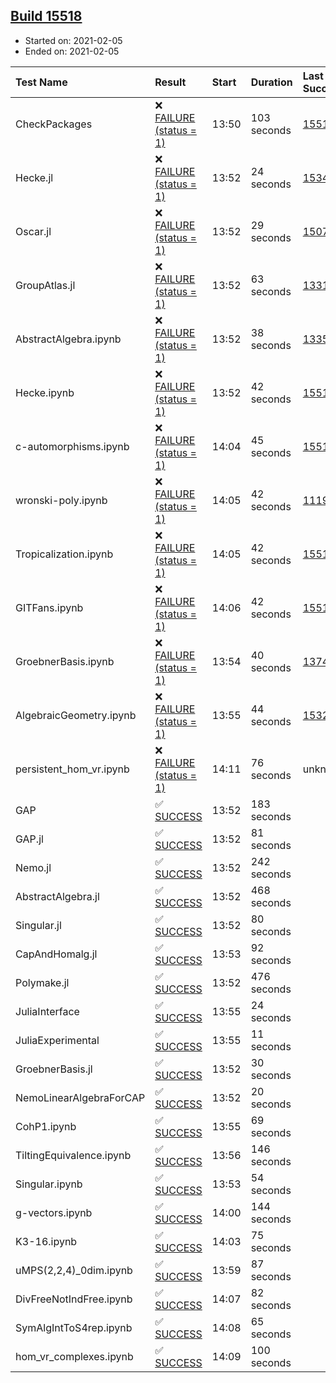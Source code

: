## [Build 15518](https://oscarci.mathematik.uni-kl.de/job/oscar/15518/)

* Started on: 2021-02-05
* Ended on: 2021-02-05

| Test Name    | Result | Start | Duration | Last Success | First Failure |
|:-------------|:-------|:------|:---------|:-------------|:--------------|
| CheckPackages | ❌ [FAILURE (status = 1)](https://oscarci.mathematik.uni-kl.de/job/oscar/15518/artifact/logs/build-15518/CheckPackages.log) | 13:50 | 103 seconds | [15514](https://oscarci.mathematik.uni-kl.de/job/oscar/15514/) | [15515](https://oscarci.mathematik.uni-kl.de/job/oscar/15515/) |
| Hecke.jl | ❌ [FAILURE (status = 1)](https://oscarci.mathematik.uni-kl.de/job/oscar/15518/artifact/logs/build-15518/Hecke.jl.log) | 13:52 | 24 seconds | [15344](https://oscarci.mathematik.uni-kl.de/job/oscar/15344/) | [15348](https://oscarci.mathematik.uni-kl.de/job/oscar/15348/) |
| Oscar.jl | ❌ [FAILURE (status = 1)](https://oscarci.mathematik.uni-kl.de/job/oscar/15518/artifact/logs/build-15518/Oscar.jl.log) | 13:52 | 29 seconds | [15079](https://oscarci.mathematik.uni-kl.de/job/oscar/15079/) | [15080](https://oscarci.mathematik.uni-kl.de/job/oscar/15080/) |
| GroupAtlas.jl | ❌ [FAILURE (status = 1)](https://oscarci.mathematik.uni-kl.de/job/oscar/15518/artifact/logs/build-15518/GroupAtlas.jl.log) | 13:52 | 63 seconds | [13311](https://oscarci.mathematik.uni-kl.de/job/oscar/13311/) | [13312](https://oscarci.mathematik.uni-kl.de/job/oscar/13312/) |
| AbstractAlgebra.ipynb | ❌ [FAILURE (status = 1)](https://oscarci.mathematik.uni-kl.de/job/oscar/15518/artifact/logs/build-15518/AbstractAlgebra.ipynb.log) | 13:52 | 38 seconds | [13355](https://oscarci.mathematik.uni-kl.de/job/oscar/13355/) | [13356](https://oscarci.mathematik.uni-kl.de/job/oscar/13356/) |
| Hecke.ipynb | ❌ [FAILURE (status = 1)](https://oscarci.mathematik.uni-kl.de/job/oscar/15518/artifact/logs/build-15518/Hecke.ipynb.log) | 13:52 | 42 seconds | [15514](https://oscarci.mathematik.uni-kl.de/job/oscar/15514/) | [15515](https://oscarci.mathematik.uni-kl.de/job/oscar/15515/) |
| c-automorphisms.ipynb | ❌ [FAILURE (status = 1)](https://oscarci.mathematik.uni-kl.de/job/oscar/15518/artifact/logs/build-15518/c-automorphisms.ipynb.log) | 14:04 | 45 seconds | [15514](https://oscarci.mathematik.uni-kl.de/job/oscar/15514/) | [15515](https://oscarci.mathematik.uni-kl.de/job/oscar/15515/) |
| wronski-poly.ipynb | ❌ [FAILURE (status = 1)](https://oscarci.mathematik.uni-kl.de/job/oscar/15518/artifact/logs/build-15518/wronski-poly.ipynb.log) | 14:05 | 42 seconds | [11192](https://oscarci.mathematik.uni-kl.de/job/oscar/11192/) | [11193](https://oscarci.mathematik.uni-kl.de/job/oscar/11193/) |
| Tropicalization.ipynb | ❌ [FAILURE (status = 1)](https://oscarci.mathematik.uni-kl.de/job/oscar/15518/artifact/logs/build-15518/Tropicalization.ipynb.log) | 14:05 | 42 seconds | [15514](https://oscarci.mathematik.uni-kl.de/job/oscar/15514/) | [15515](https://oscarci.mathematik.uni-kl.de/job/oscar/15515/) |
| GITFans.ipynb | ❌ [FAILURE (status = 1)](https://oscarci.mathematik.uni-kl.de/job/oscar/15518/artifact/logs/build-15518/GITFans.ipynb.log) | 14:06 | 42 seconds | [15514](https://oscarci.mathematik.uni-kl.de/job/oscar/15514/) | [15515](https://oscarci.mathematik.uni-kl.de/job/oscar/15515/) |
| GroebnerBasis.ipynb | ❌ [FAILURE (status = 1)](https://oscarci.mathematik.uni-kl.de/job/oscar/15518/artifact/logs/build-15518/GroebnerBasis.ipynb.log) | 13:54 | 40 seconds | [13748](https://oscarci.mathematik.uni-kl.de/job/oscar/13748/) | [13749](https://oscarci.mathematik.uni-kl.de/job/oscar/13749/) |
| AlgebraicGeometry.ipynb | ❌ [FAILURE (status = 1)](https://oscarci.mathematik.uni-kl.de/job/oscar/15518/artifact/logs/build-15518/AlgebraicGeometry.ipynb.log) | 13:55 | 44 seconds | [15322](https://oscarci.mathematik.uni-kl.de/job/oscar/15322/) | [15323](https://oscarci.mathematik.uni-kl.de/job/oscar/15323/) |
| persistent_hom_vr.ipynb | ❌ [FAILURE (status = 1)](https://oscarci.mathematik.uni-kl.de/job/oscar/15518/artifact/logs/build-15518/persistent_hom_vr.ipynb.log) | 14:11 | 76 seconds | unknown | unknown |
| GAP | ✅ [SUCCESS](https://oscarci.mathematik.uni-kl.de/job/oscar/15518/artifact/logs/build-15518/GAP.log) | 13:52 | 183 seconds |  |  |
| GAP.jl | ✅ [SUCCESS](https://oscarci.mathematik.uni-kl.de/job/oscar/15518/artifact/logs/build-15518/GAP.jl.log) | 13:52 | 81 seconds |  |  |
| Nemo.jl | ✅ [SUCCESS](https://oscarci.mathematik.uni-kl.de/job/oscar/15518/artifact/logs/build-15518/Nemo.jl.log) | 13:52 | 242 seconds |  |  |
| AbstractAlgebra.jl | ✅ [SUCCESS](https://oscarci.mathematik.uni-kl.de/job/oscar/15518/artifact/logs/build-15518/AbstractAlgebra.jl.log) | 13:52 | 468 seconds |  |  |
| Singular.jl | ✅ [SUCCESS](https://oscarci.mathematik.uni-kl.de/job/oscar/15518/artifact/logs/build-15518/Singular.jl.log) | 13:52 | 80 seconds |  |  |
| CapAndHomalg.jl | ✅ [SUCCESS](https://oscarci.mathematik.uni-kl.de/job/oscar/15518/artifact/logs/build-15518/CapAndHomalg.jl.log) | 13:53 | 92 seconds |  |  |
| Polymake.jl | ✅ [SUCCESS](https://oscarci.mathematik.uni-kl.de/job/oscar/15518/artifact/logs/build-15518/Polymake.jl.log) | 13:52 | 476 seconds |  |  |
| JuliaInterface | ✅ [SUCCESS](https://oscarci.mathematik.uni-kl.de/job/oscar/15518/artifact/logs/build-15518/JuliaInterface.log) | 13:55 | 24 seconds |  |  |
| JuliaExperimental | ✅ [SUCCESS](https://oscarci.mathematik.uni-kl.de/job/oscar/15518/artifact/logs/build-15518/JuliaExperimental.log) | 13:55 | 11 seconds |  |  |
| GroebnerBasis.jl | ✅ [SUCCESS](https://oscarci.mathematik.uni-kl.de/job/oscar/15518/artifact/logs/build-15518/GroebnerBasis.jl.log) | 13:52 | 30 seconds |  |  |
| NemoLinearAlgebraForCAP | ✅ [SUCCESS](https://oscarci.mathematik.uni-kl.de/job/oscar/15518/artifact/logs/build-15518/NemoLinearAlgebraForCAP.log) | 13:52 | 20 seconds |  |  |
| CohP1.ipynb | ✅ [SUCCESS](https://oscarci.mathematik.uni-kl.de/job/oscar/15518/artifact/logs/build-15518/CohP1.ipynb.log) | 13:55 | 69 seconds |  |  |
| TiltingEquivalence.ipynb | ✅ [SUCCESS](https://oscarci.mathematik.uni-kl.de/job/oscar/15518/artifact/logs/build-15518/TiltingEquivalence.ipynb.log) | 13:56 | 146 seconds |  |  |
| Singular.ipynb | ✅ [SUCCESS](https://oscarci.mathematik.uni-kl.de/job/oscar/15518/artifact/logs/build-15518/Singular.ipynb.log) | 13:53 | 54 seconds |  |  |
| g-vectors.ipynb | ✅ [SUCCESS](https://oscarci.mathematik.uni-kl.de/job/oscar/15518/artifact/logs/build-15518/g-vectors.ipynb.log) | 14:00 | 144 seconds |  |  |
| K3-16.ipynb | ✅ [SUCCESS](https://oscarci.mathematik.uni-kl.de/job/oscar/15518/artifact/logs/build-15518/K3-16.ipynb.log) | 14:03 | 75 seconds |  |  |
| uMPS(2,2,4)_0dim.ipynb | ✅ [SUCCESS](https://oscarci.mathematik.uni-kl.de/job/oscar/15518/artifact/logs/build-15518/uMPS-2-2-4-_0dim.ipynb.log) | 13:59 | 87 seconds |  |  |
| DivFreeNotIndFree.ipynb | ✅ [SUCCESS](https://oscarci.mathematik.uni-kl.de/job/oscar/15518/artifact/logs/build-15518/DivFreeNotIndFree.ipynb.log) | 14:07 | 82 seconds |  |  |
| SymAlgIntToS4rep.ipynb | ✅ [SUCCESS](https://oscarci.mathematik.uni-kl.de/job/oscar/15518/artifact/logs/build-15518/SymAlgIntToS4rep.ipynb.log) | 14:08 | 65 seconds |  |  |
| hom_vr_complexes.ipynb | ✅ [SUCCESS](https://oscarci.mathematik.uni-kl.de/job/oscar/15518/artifact/logs/build-15518/hom_vr_complexes.ipynb.log) | 14:09 | 100 seconds |  |  |
